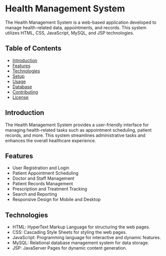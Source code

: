 # Health Management System

The Health Management System is a web-based application developed to manage health-related data, appointments, and records. This system utilizes HTML, CSS, JavaScript, MySQL, and JSP technologies.

## Table of Contents

- [Introduction](#introduction)
- [Features](#features)
- [Technologies](#technologies)
- [Setup](#setup)
- [Usage](#usage)
- [Database](#database)
- [Contributing](#contributing)
- [License](#license)

## Introduction

The Health Management System provides a user-friendly interface for managing health-related tasks such as appointment scheduling, patient records, and more. This system streamlines administrative tasks and enhances the overall healthcare experience.

## Features

- User Registration and Login
- Patient Appointment Scheduling
- Doctor and Staff Management
- Patient Records Management
- Prescription and Treatment Tracking
- Search and Reporting
- Responsive Design for Mobile and Desktop

## Technologies

- HTML: HyperText Markup Language for structuring the web pages.
- CSS: Cascading Style Sheets for styling the web pages.
- JavaScript: Programming language for interactive and dynamic features.
- MySQL: Relational database management system for data storage.
- JSP: JavaServer Pages for dynamic content generation.
